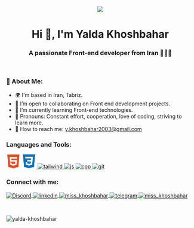 <div id="header" align="center">
<img src="https://media.giphy.com/media/v1.Y2lkPTc5MGI3NjExMjl3Mjh6ZWEybzViY3NjaDE1amI4eTNxZ2lnNThmb2RlY2M2bHM4aSZlcD12MV9pbnRlcm5hbF9naWZfYnlfaWQmY3Q9Zw/L1R1tvI9svkIWwpVYr/giphy.gif" width="60%"/>
</div>
<h1 align="center">Hi 👋, I'm Yalda Khoshbahar</h1>
<h3 align="center">A passionate Front-end developer from Iran 👩🏻‍💻</h3>
<br>
<h3 align="left">💫 About Me:</h3>


- 🌍 I'm based in Iran, Tabriz. <br>
- 🤝 I’m open to collaborating on Front end development projects.<br>
- 💎 I’m currently learning Front-end technologies.<br>
- 🌱 Pronouns: Constant effort, cooperation, love of coding, striving to learn more. <br>
- 💌 How to reach me: y.khoshbahar2003@gmail.com

<h3 align="left">Languages and Tools:</h3>
<p align="left">
 <!--   <a href="https://www.w3.org/html/" target="_blank" rel="noreferrer"> 
    <img src="https://raw.githubusercontent.com/devicons/devicon/master/icons/html5/html5-original-wordmark.svg" alt="html5" width="40" height="40"/> 
  </a>
  <a href="https://www.w3schools.com/css/" target="_blank" rel="noreferrer"> 
    <img src="https://raw.githubusercontent.com/devicons/devicon/master/icons/css3/css3-original-wordmark.svg" alt="css3" width="40" height="40"/> 
  </a>  -->
  <a href="https://developer.mozilla.org/en-US/docs/Glossary/HTML5" target="_blank" rel="noreferrer"><img src="https://raw.githubusercontent.com/sabzlearn-ir/sabzlearn-ir/4d2a781931f79c747a132c28eae4ebfbb8eaa7d7/html5-colored.svg" width="38" height="38" alt="HTML5" /></a>
  <a href="https://www.w3.org/TR/CSS/#css" target="_blank" rel="noreferrer">
    <img src="https://raw.githubusercontent.com/sabzlearn-ir/sabzlearn-ir/4d2a781931f79c747a132c28eae4ebfbb8eaa7d7/css3-colored.svg" width="38" height="38" alt="CSS3" />
  </a>
  <a href="https://tailwindcss.com/" target="_blank" rel="noreferrer"> 
    <img src="https://www.vectorlogo.zone/logos/tailwindcss/tailwindcss-icon.svg" alt="tailwind" width="38" height="38"/> 
  </a>
<!--   <a href="https://developer.mozilla.org/en-US/docs/Web/JavaScript" target="_blank" rel="noreferrer"> 
    <img src="https://raw.githubusercontent.com/devicons/devicon/master/icons/javascript/javascript-original.svg" alt="javascript" width="38" height="38"/> 
  </a> -->
  <a href="https://git-scm.com/" target="_blank" rel="noreferrer"> 
    <img src="https://skillicons.dev/icons?i=js" alt="js" width="38" height="38"/>
  </a> 
<!--   <a href="https://www.w3schools.com/cpp/" target="_blank" rel="noreferrer"> 
    <img src="https://raw.githubusercontent.com/devicons/devicon/master/icons/cplusplus/cplusplus-original.svg" alt="cplusplus" width="38" height="38"/> 
  </a> -->
   <a href="https://git-scm.com/" target="_blank" rel="noreferrer"> 
    <img src="https://skillicons.dev/icons?i=cpp" alt="cpp" width="38" height="38"/>
  </a>
<!--   <a href="https://git-scm.com/" target="_blank" rel="noreferrer"> 
    <img src="https://www.vectorlogo.zone/logos/git-scm/git-scm-icon.svg" alt="git" width="38" height="38"/>
  </a> -->
  <a href="https://git-scm.com/" target="_blank" rel="noreferrer"> 
    <img src="https://skillicons.dev/icons?i=git" alt="git" width="38" height="38"/>
  </a>
</p>


<h3 align="left">Connect with me:</h3>
<p align="left">
<!-- <a href="https://discord.gg/miss_khoshbahar" target="blank">
  <img align="center" src="https://raw.githubusercontent.com/rahuldkjain/github-profile-readme-generator/master/src/images/icons/Social/discord.svg" alt="miss_khoshbahar" height="35" width="40" />
</a> -->
<!-- <a href="https://git-scm.com/" target="_blank" rel="noreferrer"> 
   <img src="https://skillicons.dev/icons?i=discord" alt="discord" width="38" height="38"/>
</a>    -->
<a href="https://discord.gg/WjEFnzC">
  <img align="center" src="https://cdn.simpleicons.org/discord" alt="Discord" title="Discord" width="28" height="28">
</a>
<!-- <a href="https://linkedin.com/in/https://www.linkedin.com/in/yalda-khoshbahar" target="blank">
  <img align="center" src="https://raw.githubusercontent.com/rahuldkjain/github-profile-readme-generator/master/src/images/icons/Social/linked-in-alt.svg" alt="https://www.linkedin.com/in/yalda-khoshbahar" height="26" width="39"/>
</a> -->
<a href="https://git-scm.com/" target="_blank" rel="noreferrer"> 
   <img align="center" src="https://skillicons.dev/icons?i=linkedin" alt="linkedin" width="31" height="27"/>
</a>   
<a href="https://instagram.com/miss_khoshbahar" target="blank">
  <img align="center" src="https://raw.githubusercontent.com/rahuldkjain/github-profile-readme-generator/master/src/images/icons/Social/instagram.svg" alt="miss_khoshbahar" height="28" width="30"/>
</a>
<a href="https://t.me/Miss_Khoshbahar_dev" target="blank">
  <img align="center" src="https://upload.wikimedia.org/wikipedia/commons/8/83/Telegram_2019_Logo.svg" alt="telegram" width="34" height="28"/>
</a>
<a href="https://twitter.com/miss_khoshbahar" target="blank">
  <img align="center" src="https://raw.githubusercontent.com/rahuldkjain/github-profile-readme-generator/master/src/images/icons/Social/twitter.svg" alt="miss_khoshbahar" height="28" width="28"/>
</a> 
</p>
<br>
<p align="left"> 
  <img src="https://komarev.com/ghpvc/?username=yalda-khoshbahar&label=Profile%20views&color=0e75b6&style=flat-square&color=eb104e" alt="yalda-khoshbahar"/> 
</p
